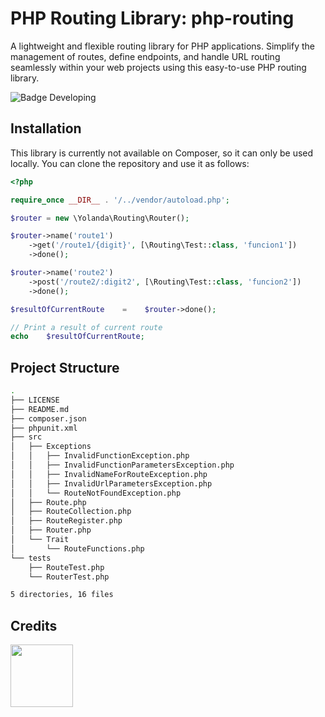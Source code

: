 # PHP Routing Library: php-routing

A lightweight and flexible routing library for PHP applications. Simplify the management of routes, define endpoints, and handle URL routing seamlessly within your web projects using this easy-to-use PHP routing library.

![Badge Developing](https://img.shields.io/badge/STATUS-DEVELOPING-green)


## Installation

This library is currently not available on Composer, so it can only be used locally. You can clone the repository and use it as follows:

```php
<?php

require_once __DIR__ . '/../vendor/autoload.php';

$router = new \Yolanda\Routing\Router();

$router->name('route1')
    ->get('/route1/{digit}', [\Routing\Test::class, 'funcion1'])
    ->done();

$router->name('route2')
    ->post('/route2/:digit2', [\Routing\Test::class, 'funcion2'])
    ->done();

$resultOfCurrentRoute    =    $router->done();

// Print a result of current route
echo    $resultOfCurrentRoute;
```

## Project Structure

``` bash
.
├── LICENSE
├── README.md
├── composer.json
├── phpunit.xml
├── src
│   ├── Exceptions
│   │   ├── InvalidFunctionException.php
│   │   ├── InvalidFunctionParametersException.php
│   │   ├── InvalidNameForRouteException.php
│   │   ├── InvalidUrlParametersException.php
│   │   └── RouteNotFoundException.php
│   ├── Route.php
│   ├── RouteCollection.php
│   ├── RouteRegister.php
│   ├── Router.php
│   └── Trait
│       └── RouteFunctions.php
└── tests
    ├── RouteTest.php
    └── RouterTest.php

5 directories, 16 files
```
## Credits

<a href="https://github.com/al3xis-01">
  <img src="https://avatars.githubusercontent.com/u/81994472?v=4" width="100"> 
</a>
